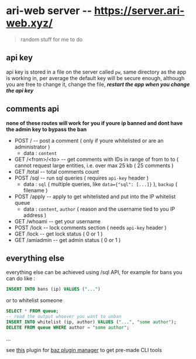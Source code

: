 # ari-web server -- <https://server.ari-web.xyz/>

> random stuff for me to do

## api key

api key is stored in a file on the server called `pw`, same
directory as the app is working in, per average the default
key will be secure enough, although you are free to change it,
change the file, **_restart the app when you change the api key_**

## comments api

**none of these routes will work for you if youre ip banned and dont have the admin key to bypass the ban**

-   POST / -- post a comment ( only if youre whitelisted or are an administrator )
    -   data : `content`
-   GET /\<from\>/\<to\> -- get comments with IDs in range of from to to ( cannot request large entities, i.e. over max 25 kb ( 25 comments )
-   GET /total -- total comments count
-   POST /sql -- run sql queries ( requires `api-key` header )
    -   data : `sql` ( multiple queries, like `data={"sql": [...]}` ), `backup` ( filename )
-   POST /apply -- apply to get whitelisted and put into the IP whitelist queue
    -   data : `content`, `author` ( reason and the username tied to you IP address )
-   GET /whoami -- get your username
-   POST /lock -- lock comments section ( needs `api-key` header )
-   GET /lock -- get lock status ( 0 or 1 )
-   GET /amiadmin -- get admin status ( 0 or 1 )

## everything else

everything else can be achieved using /sql API, for example for bans you can do like :

```sql
INSERT INTO bans (ip) VALUES ("...")
```

or to whitelist someone

```sql
SELECT * FROM queue;
-- read the output whoever you want to unban
INSERT INTO whitelist (ip, author) VALUES ("...", "some author");
DELETE FROM queue WHERE author = "some author";
```

...

see [this](https://ari-web.xyz/gh/ari-web-comments-baz)
plugin for [baz plugin manager](https://ari-web.xyz/gh/baz)
to get pre-made CLI tools
